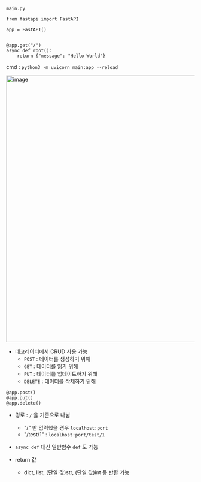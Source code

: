
`main.py`

```
from fastapi import FastAPI

app = FastAPI()


@app.get("/")
async def root():
    return {"message": "Hello World"}
```

cmd : `python3 -m uvicorn main:app --reload` 

<img width="712" alt="image" src="https://user-images.githubusercontent.com/58424182/155266839-4f30c4f9-bdb2-40ff-b38d-e352f6ac58a8.png">


- 데코레이터에서 CRUD 사용 가능
  - `POST` : 데이터를 생성하기 위해
  - `GET` : 데이터를 읽기 위해
  - `PUT` : 데이터를 업데이트하기 위해
  - `DELETE` : 데이터를 삭제하기 위해

```
@app.post()
@app.put()
@app.delete()
```

- 경로 : `/` 을 기준으로 나뉨
  - "/" 만 입력했을 경우 `localhost:port`
  - "/test/1" : `localhost:port/test/1` 

- `async def` 대신 일반함수 `def` 도 가능

- return 값
  - dict, list, (단일 값)str, (단일 값)int 등 반환 가능

